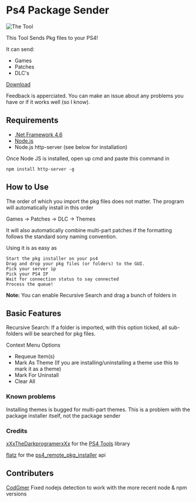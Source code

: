 # Ps4 Package Sender

![The Tool](https://frostyso.github.io/imgs/pkgsender.png)

This Tool Sends Pkg files to your PS4! 

It can send:
  - Games
  - Patches
  - DLC's
  
  [Download](https://mega.nz/file/S85XxAgD#c7Ypw06k6js3hxkORWHPv9YLECAPIgVMIAfCxkFAztU)
  
  Feedback is apperciated. You can make an issue about any problems you have or if it works well (so I know).

## Requirements
- [.Net Framework 4.6](https://www.microsoft.com/en-nz/download/details.aspx?id=48130)
- [Node.js](https://nodejs.org/)
- Node.js http-server (see below for installation)

Once Node JS is installed, open up cmd and paste this command in 

`npm install http-server -g` 

## How to Use
The order of which you import the pkg files does not matter. The program will automatically install in this order 

Games -> Patches -> DLC -> Themes

It will also automatically combine multi-part patches if the formatting follows the standard sony naming convention.

Using it is as easy as
```
Start the pkg installer on your ps4
Drag and drop your pkg files (or folders) to the GUI. 
Pick your server ip
Pick your PS4 IP
Wait for connection status to say connected
Process the queue!
```
**Note:** You can enable Recursive Search and drag a bunch of folders in

## Basic Features
Recursive Search:  If a folder is imported, with this option ticked, all sub-folders will be searched for pkg files.

Context Menu Options

- Requeue Item(s)
- Mark As Theme (If you are installing/uninstalling a theme use this to mark it as a theme)
- Mark For Uninstall
- Clear All


### Known problems
Installing themes is bugged for multi-part themes. This is a problem with the package installer itself, not the package sender

### Credits
[xXxTheDarkprogramerxXx](https://github.com/xXxTheDarkprogramerxXx) for the [PS4 Tools](https://github.com/xXxTheDarkprogramerxXx/PS4_Tools) library

[flatz](https://github.com/flatz/) for the [ps4_remote_pkg_installer](https://github.com/flatz/ps4_remote_pkg_installer) api

## Contributers
[CodGmer](https://github.com/CodGmer) Fixed nodejs detection to work with the more recent node & npm versions
